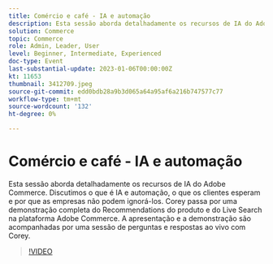 ```yaml
---
title: Comércio e café - IA e automação
description: Esta sessão aborda detalhadamente os recursos de IA do Adobe Commerce. Discutimos o que é IA e automação, o que os clientes esperam e por que as empresas não podem ignorá-los. Corey passa por uma demonstração completa do Recommendations do produto e do Live Search na plataforma Adobe Commerce. A apresentação e a demonstração são acompanhadas por uma sessão de perguntas e respostas ao vivo com Corey.
solution: Commerce
topic: Commerce
role: Admin, Leader, User
level: Beginner, Intermediate, Experienced
doc-type: Event
last-substantial-update: 2023-01-06T00:00:00Z
kt: 11653
thumbnail: 3412709.jpeg
source-git-commit: edd0bdb28a9b3d065a64a95af6a216b747577c77
workflow-type: tm+mt
source-wordcount: '132'
ht-degree: 0%

---
```


# Comércio e café - IA e automação

Esta sessão aborda detalhadamente os recursos de IA do Adobe Commerce. Discutimos o que é IA e automação, o que os clientes esperam e por que as empresas não podem ignorá-los. Corey passa por uma demonstração completa do Recommendations do produto e do Live Search na plataforma Adobe Commerce. A apresentação e a demonstração são acompanhadas por uma sessão de perguntas e respostas ao vivo com Corey.

>[!VIDEO](https://video.tv.adobe.com/v/3412709/?quality=12&learn=on)

